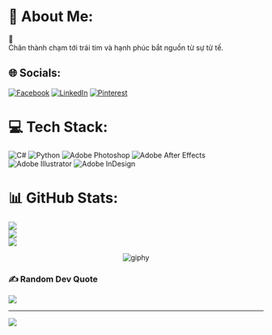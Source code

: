# 💫 About Me:
 👋<br>Chân thành chạm tới trái tim và hạnh phúc bắt nguồn từ sự tử tế.


## 🌐 Socials:
[![Facebook](https://img.shields.io/badge/Facebook-%231877F2.svg?logo=Facebook&logoColor=white)](https://facebook.com/https://www.facebook.com/99999ye) [![LinkedIn](https://img.shields.io/badge/LinkedIn-%230077B5.svg?logo=linkedin&logoColor=white)](https://linkedin.com/in/https://www.linkedin.com/in/nguy%E1%BB%85n-v%C4%83n-huy-313134304/) [![Pinterest](https://img.shields.io/badge/Pinterest-%23E60023.svg?logo=Pinterest&logoColor=white)](https://pinterest.com/https://www.pinterest.com/giahuy0738/) 

# 💻 Tech Stack:
![C#](https://img.shields.io/badge/c%23-%23239120.svg?style=for-the-badge&logo=csharp&logoColor=white) ![Python](https://img.shields.io/badge/python-3670A0?style=for-the-badge&logo=python&logoColor=ffdd54) ![Adobe Photoshop](https://img.shields.io/badge/adobe%20photoshop-%2331A8FF.svg?style=for-the-badge&logo=adobe%20photoshop&logoColor=white) ![Adobe After Effects](https://img.shields.io/badge/Adobe%20After%20Effects-9999FF.svg?style=for-the-badge&logo=Adobe%20After%20Effects&logoColor=white) ![Adobe Illustrator](https://img.shields.io/badge/adobe%20illustrator-%23FF9A00.svg?style=for-the-badge&logo=adobe%20illustrator&logoColor=white) ![Adobe InDesign](https://img.shields.io/badge/Adobe%20InDesign-49021F?style=for-the-badge&logo=adobeindesign&logoColor=FF3366)
# 📊 GitHub Stats:
![](https://github-readme-stats.vercel.app/api?username=HuyNguyen9838&theme=dark&hide_border=false&include_all_commits=true&count_private=true)<br/>
![](https://github-readme-streak-stats.herokuapp.com/?user=HuyNguyen9838&theme=dark&hide_border=false)<br/>
![](https://github-readme-stats.vercel.app/api/top-langs/?username=HuyNguyen9838&theme=dark&hide_border=false&include_all_commits=true&count_private=true&layout=compact)
<p align="center">
  <img src="https://github.com/thanhtin4401/thanhtin4401/assets/85281544/a65ececb-7042-4a69-b9a6-71381c48b003" alt="giphy" />
</p>



### ✍️ Random Dev Quote
![](https://quotes-github-readme.vercel.app/api?type=horizontal&theme=radical)



---
[![](https://visitcount.itsvg.in/api?id=HuyNguyen9838&icon=0&color=0)](https://visitcount.itsvg.in)

<!-- Proudly created with GPRM ( https://gprm.itsvg.in ) -->
